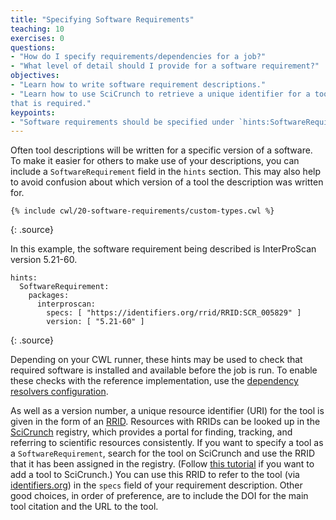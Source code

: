 ```yaml
---
title: "Specifying Software Requirements"
teaching: 10
exercises: 0
questions:
- "How do I specify requirements/dependencies for a job?"
- "What level of detail should I provide for a software requirement?"
objectives:
- "Learn how to write software requirement descriptions."
- "Learn how to use SciCrunch to retrieve a unique identifier for a tool/version
that is required."
keypoints:
- "Software requirements should be specified under `hints:SoftwareRequirement`."
---
```

Often tool descriptions will be written for a specific version of a software. To
make it easier for others to make use of your descriptions, you can include a
`SoftwareRequirement` field in the `hints` section.
This may also help to avoid confusion about which version of a tool the
description was written for.

~~~
{% include cwl/20-software-requirements/custom-types.cwl %}
~~~
{: .source}

In this example, the software requirement being described is InterProScan
version 5.21-60.

~~~
hints:
  SoftwareRequirement:
    packages:
      interproscan:
        specs: [ "https://identifiers.org/rrid/RRID:SCR_005829" ]
        version: [ "5.21-60" ]
~~~
{: .source}

Depending on your CWL runner, these hints may be used to check
that required software is installed and available before the job is run. To enable
these checks with the reference implementation, use the [dependency resolvers configuration][dependencies].

As well as a version number, a unique resource identifier (URI) for the tool is
given in the form of an [RRID][rrid]. Resources with RRIDs can be looked up in the
[SciCrunch][scicrunch] registry, which provides a portal for finding, tracking,
and referring to scientific resources consistently. If you want to specify a
tool as a `SoftwareRequirement`, search for the tool on SciCrunch and use the
RRID that it has been assigned in the registry. (Follow [this tutorial][scicrunch-add-tool]
if you want to add a tool to SciCrunch.) You can use this RRID to refer
to the tool (via [identifiers.org][identifiers]) in the `specs` field of your
requirement description. Other good choices, in order of preference, are to
include the DOI for the main tool citation and the URL to the tool.


[rrid]: https://scicrunch.org/resources/about/resource
[scicrunch]: https://scicrunch.org/
[dependencies]: https://github.com/common-workflow-language/cwltool#leveraging-softwarerequirements-beta
[identifiers]: https://identifiers.org/
[scicrunch-add-tool]: https://scicrunch.org/page/tutorials/336
